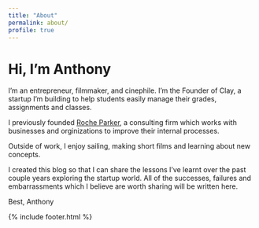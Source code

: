 ```yaml
---
title: "About"
permalink: about/
profile: true
---
```

# Hi, I’m Anthony
I’m an entrepreneur, filmmaker, and cinephile. I’m the Founder of Clay, a startup I’m building to help students easily manage their grades, assignments and classes.

I previously founded [Roche Parker](https://rocheparker.com), a consulting firm which works with businesses and orginizations to improve their internal processes.

Outside of work, I enjoy sailing, making short films and learning about new concepts.

I created this blog so that I can share the lessons I’ve learnt over the past couple years exploring the startup world. All of the successes, failures and embarrassments which I believe are worth sharing will be written here.

Best,
Anthony

{% include footer.html %}
